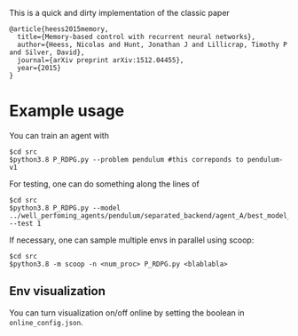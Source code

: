 
This is a quick and dirty implementation of the classic paper 

```
@article{heess2015memory,
  title={Memory-based control with recurrent neural networks},
  author={Heess, Nicolas and Hunt, Jonathan J and Lillicrap, Timothy P and Silver, David},
  journal={arXiv preprint arXiv:1512.04455},
  year={2015}
}
```

# Example usage

You can train an agent with

```
$cd src
$python3.8 P_RDPG.py --problem pendulum #this correponds to pendulum-v1
```

For testing, one can do something along the lines of

```
$cd src
$python3.8 P_RDPG.py --model ../well_perfoming_agents/pendulum/separated_backend/agent_A/best_model_so_far_4810_  --test 1
```

If necessary, one can sample multiple envs in parallel using scoop: 

```
$cd src
$python3.8 -m scoop -n <num_proc> P_RDPG.py <blablabla>
```

## Env visualization

You can turn visualization on/off online by setting the boolean in `online_config.json`.


